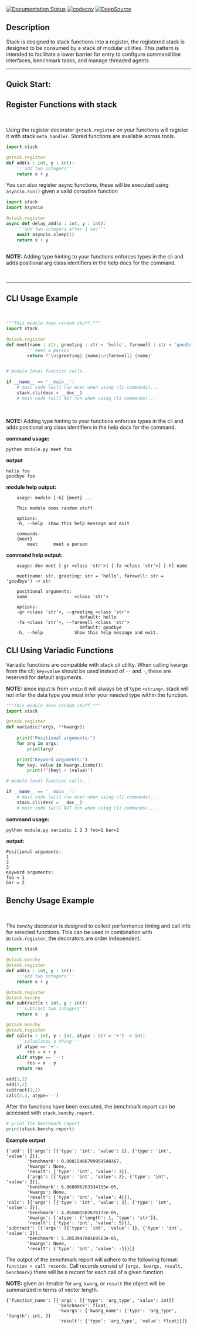 [![Documentation Status](https://readthedocs.org/projects/stackdocs/badge/?version=latest)](https://stackdocs.readthedocs.io/en/latest/?badge=latest)
[![codecov](https://codecov.io/gh/aastopher/stack/branch/main/graph/badge.svg?token=6E9OZ92IER)](https://codecov.io/gh/aastopher/stack)
[![DeepSource](https://app.deepsource.com/gh/aastopher/stack.svg/?label=active+issues&show_trend=true&token=Cb1BDZodMpRy6GmIyFkpYUPQ)](https://app.deepsource.com/gh/aastopher/stack/?ref=repository-badge)

## Description

Stack is designed to stack functions into a register, the registered stack is designed to be consumed by a stack of modular utilities. This pattern is intended to facilitate a lower barrier for entry to configure command line interfaces, benchmark tasks, and manage threaded agents.
***

## Quick Start:

## Register Functions with stack

</br>

Using the register decorator `@stack.register` on your functions will register it with stack `meta_handler`. Stored functions are available across tools.

```python
import stack

@stack.register
def add(x : int, y : int):
    '''add two integers'''
    return x + y

```

You can also register async functions, these will be executed using `asyncio.run()` given a valid coroutine function

```python
import stack
import asyncio

@stack.register
async def delay_add(x : int, y : int):
    '''add two integers after 1 sec'''
    await asyncio.sleep(1)
    return x + y
    
```

**NOTE:** Adding type hinting to your functions enforces types in the cli and adds positional arg class identifiers in the help docs for the command.

</br>

***

## CLI Usage Example

</br>

```python
"""This module does random stuff."""
import stack

@stack.register
def meet(name : str, greeting : str = 'hello', farewell : str = 'goodbye') -> str:
        '''meet a person'''
        return f'\n{greeting} {name}\n{farewell} {name}'


# module level function calls...

if __name__ == '__main__':
    # main code (will run even when using cli commands)...
    stack.cli(desc = __doc__)
    # main code (will NOT run when using cli commands)...
```

</br>

**NOTE:** Adding type hinting to your functions enforces types in the cli and adds positional arg class identifiers in the help docs for the command.

**command usage:**

```
python module.py meet foo
```

**output**

```
hello foo
goodbye foo
```

**module help output:**

```
    usage: module [-h] {meet} ...

    This module does random stuff.

    options:
    -h, --help  show this help message and exit

    commands:
    {meet}
        meet      meet a person
```

**command help output:**

```
    usage: dev meet [-gr <class 'str'>] [-fa <class 'str'>] [-h] name

    meet(name: str, greeting: str = 'hello', farewell: str = 'goodbye') -> str

    positional arguments:
    name                  <class 'str'>

    options:
    -gr <class 'str'>, --greeting <class 'str'>
                            default: hello
    -fa <class 'str'>, --farewell <class 'str'>
                            default: goodbye
    -h, --help            Show this help message and exit.
```

## CLI Using Variadic Functions

Variadic functions are compatible with stack cli utility. When calling kwargs from the cli; `key=value` should be used instead of `--` and `-`, these are reserved for default arguments.

**NOTE:** since input is from `stdin` it will always be of type `<string>`, stack will _not_ infer the data type you must infer your needed type within the function.

```python
"""This module does random stuff."""
import stack

@stack.register
def variadic(*args, **kwargs):
    
    print("Positional arguments:")
    for arg in args:
        print(arg)

    print("Keyword arguments:")
    for key, value in kwargs.items():
        print(f"{key} = {value}")

# module level function calls...

if __name__ == '__main__':
    # main code (will run even when using cli commands)...
    stack.cli(desc = __doc__)
    # main code (will NOT run when using cli commands)...
```

**command usage:**

```
python module.py variadic 1 2 3 foo=1 bar=2
```

**output:**

```
Positional arguments:
1
2
3
Keyword arguments:
foo = 1
bar = 2
```

## Benchy Usage Example

</br>

The `benchy` decorator is designed to collect performance timing and call info for selected functions. This can be used in combination with `@stack.register`, the decorators are order independent.

```python
import stack

@stack.benchy
@stack.register
def add(x : int, y : int):
    '''add two integers'''
    return x + y

@stack.register
@stack.benchy
def subtract(x : int, y : int):
    '''subtract two integers'''
    return x - y

@stack.benchy
@stack.register
def calc(x : int, y : int, atype : str = '+') -> int:
    '''calculates a thing'''
    if atype == '+':
        res = x + y
    elif atype == '-':
        res = x - y
    return res

add(1,2)
add(2,2)
subtract(1,2)
calc(2,3, atype='-')

```

After the functions have been executed, the benchmark report can be accessed with `stack.benchy.report`.

```python
# print the benchmark report
print(stack.benchy.report)
```

**Example output**

```
{'add': [{'args': [{'type': 'int', 'value': 1}, {'type': 'int', 'value': 2}],
        'benchmark': 0.00015466799959540367,
        'kwargs': None,
        'result': {'type': 'int', 'value': 3}},
        {'args': [{'type': 'int', 'value': 2}, {'type': 'int', 'value': 2}],
        'benchmark': 6.068096263334155e-05,
        'kwargs': None,
        'result': {'type': 'int', 'value': 4}}],
'calc': [{'args': [{'type': 'int', 'value': 2}, {'type': 'int', 'value': 3}],
        'benchmark': 4.855601582676172e-05,
        'kwargs': {'atype': {'length': 1, 'type': 'str'}},
        'result': {'type': 'int', 'value': 5}}],
'subtract': [{'args': [{'type': 'int', 'value': 1}, {'type': 'int', 'value': 2}],
        'benchmark': 5.205394700169563e-05,
        'kwargs': None,
        'result': {'type': 'int', 'value': -1}}]}
```

The output of the benchmark report will adhere to the following format: `function > call records`. Call records consist of `{args, kwargs, result, benchmark}` there will be a record for each call of a given function.

**NOTE:** given an iterable for `arg`, `kwarg`, or `result` the object will be summarized in terms of vector length.

```
{'function_name': [{'args': [{'type': 'arg_type', 'value': int}]
                    'benchmark': float,
                    'kwargs': {'kwarg_name': {'type': 'arg_type', 'length': int, }}
                    'result': {'type': 'arg_type', 'value': float}}]}
```